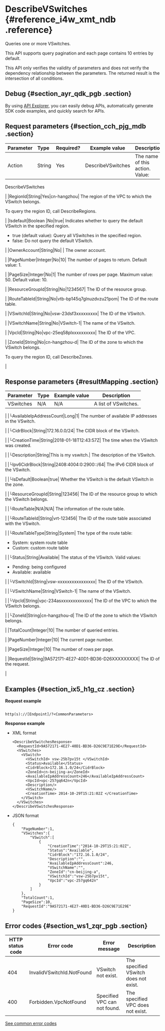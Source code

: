 # DescribeVSwitches {#reference_i4w_xmt_ndb .reference}

Queries one or more VSwitches.

This API supports query pagination and each page contains 10 entries by default.

This API only verifies the validity of parameters and does not verify the dependency relationship between the parameters. The returned result is the intersection of all conditions.

## Debug {#section_ayr_qdk_pgb .section}

By using [API Explorer](https://api.aliyun.com/#product=Vpc&api=DescribeVpcAttribute), you can easily debug APIs, automatically generate SDK code examples, and quickly search for APIs.

## Request parameters {#section_cch_pjg_mdb .section}

|Parameter|Type|Required?|Example value|Description|
|:--------|:---|:--------|-------------|:----------|
|Action|String|Yes|DescribeVSwitches| The name of this action. Value:

 DescribeVSwitches

 |
|RegionId|String|Yes|cn-hangzhou| The region of the VPC to which the VSwitch belongs.

 To query the region ID, call DescribeRegions.

 |
|Isdefault|Boolean |No|true| Indicates whether to query the default VSwitch in the specified region. 

 -   true \(default value\): Query all VSwitches in the specified region.
-   false: Do not query the default VSwitch.

 |
|OwnerAccount|String|No| | The owner account.

 |
|PageNumber|Integer|No|10| The number of pages to return. Default value: 1.

 |
|PageSize|Integer|No|1| The number of rows per page. Maximum value: 50. Default value: 10.

 |
|ResourceGroupId|String|No|1234567| The ID of the resource group.

 |
|RouteTableId|String|No|vtb-bp145q7glnuzdvzu21pom| The ID of the route table.

 |
|VSwitchId|String|No|vsw-23dsf3xxxxxxxxx| The ID of the VSwitch.

 |
|VSwitchName|String|No|VSwitch-1| The name of the VSwitch.

 |
|VpcId|String|No|vpc-25eq58plxxxxxxxxxx| The ID of the VPC.

 |
|ZoneId|String|No|cn-hangzhou-d| The ID of the zone to which the VSwitch belongs.

 To query the region ID, call DescribeZones.

 |

## Response parameters {#resultMapping .section}

|Parameter|Type|Example value|Description|
|---------|----|-------------|-----------|
|VSwitches|N/A|N/A| A list of VSwitches.

 |
|└AvailableIpAddressCount|Long|1| The number of available IP addresses in the VSwitch.

 |
|└CidrBlock|String|172.16.0.0/24| The CIDR block of the VSwitch.

 |
|└CreationTime|String|2018-01-18T12:43:57Z| The time when the VSwitch was created.

 |
|└Description|String|This is my vswitch.| The description of the VSwitch.

 |
|└Ipv6CidrBlock|String|2408:4004:0:2900::/64| The IPv6 CIDR block of the VSwitch.

 |
|└IsDefault|Boolean|true| Whether the VSwitch is the default VSwitch in the zone.

 |
|└ResourceGroupId|String|123456| The ID of the resource group to which the VSwitch belongs.

 |
|└RouteTable|N/A|N/A| The information of the route table.

 |
|└RouteTableId|String|vrt-123456| The ID of the route table associated with the VSwitch.

 |
|└RouteTableType|String|System| The type of the route table:

 -   System: system route table
-   Custom: custom route table

 |
|└Status|String|Available| The status of the VSwitch. Valid values:

 -   Pending: being configured
-   Available: available

 |
|└VSwitchId|String|vsw-xxxxxxxxxxxxxxxx| The ID of the VSwitch.

 |
|└VSwitchName|String|VSwitch-1| The name of the VSwitch.

 |
|└VpcId|String|vpc-234asxxxxxxxxxxxxx| The ID of the VPC to which the VSwitch belongs.

 |
|└ZoneId|String|cn-hangzhou-d| The ID of the zone to which the VSwitch belongs.

 |
|TotalCount|Integer|10| The number of queried entries.

 |
|PageNumber|Integer|10| The current page number.

 |
|PageSize|Integer|10| The number of rows per page.

 |
|RequestId|String|9A572171-4E27-40D1-BD36-D26XXXXXXXXX| The ID of the request.

 |

## Examples {#section_ix5_h1g_cz .section}

**Request example**

``` {#createVPCpub}

http(s)://[Endpoint]/?<CommonParameters>

```

**Response example**

-   XML format

    ``` {#xml_return_success_demo}
    <DescribeVSwitchesResponse>
      <RequestId>9A572171-4E27-40D1-BD36-D26C9E71E29E</RequestId>
      <VSwitches>
        <VSwitch>
          <VSwitchId> vsw-25b7pv15t </VSwitchId>
          <Status>Available</Status>
          <CidrBlock>172.16.1.0/24</CidrBlock>
          <ZoneId>cn-beijing-a</ZoneId>
          <AvailableIpAddressCount>246</AvailableIpAddressCount>
          <VpcId>vpc-257gq642n</VpcId>
          <Description/>
          <VSwitchName/>
          <CreationTime> 2014-10-29T15:21:02Z </CreationTime>
        </VSwitch>
      </VSwitches>
    </DescribeVSwitchesResponse>
    
    ```

-   JSON format

    ``` {#json_return_success_demo}
    {
    	"PageNumber":1,
    	"VSwitches":{
    		"VSwitch":[
    			{
    				"CreationTime":"2014-10-29T15:21:02Z",
    				"Status":"Available",
    				"CidrBlock":"172.16.1.0/24",
    				"Description":"",
    				"AvailableIpAddressCount":246,
    				"VSwitchName":"",
    				"ZoneId":"cn-beijing-a",
    				"VSwitchId":"vsw-25b7pv15t",
    				"VpcId":"vpc-257gq642n"
    			}
    		]
    	},
    	"TotalCount":1,
    	"PageSize":10,
    	"RequestId":"9A572171-4E27-40D1-BD36-D26C9E71E29E"
    }
    ```


## Error codes {#section_ws1_zqr_pgb .section}

|HTTP status code|Error code|Error message|Description|
|----------------|----------|-------------|-----------|
|404|InvalidVSwitchId.NotFound|VSwitch not exist.|The specified VSwitch does not exist.|
|400|Forbidden.VpcNotFound|Specified VPC can not found.|The specified VPC does not exist.|

[See common error codes](https://error-center.aliyun.com/status/product/Vpc)

